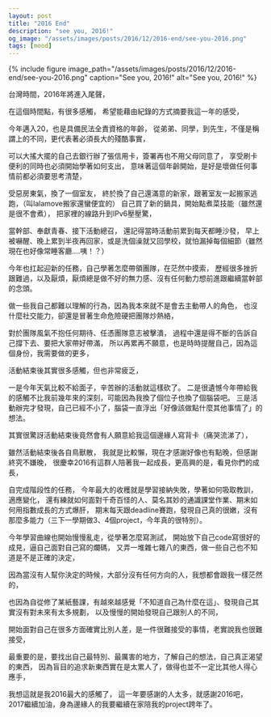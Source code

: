 ```yaml
---
layout: post
title: "2016 End"
description: "see you, 2016!"
og_image: "/assets/images/posts/2016/12/2016-end/see-you-2016.png"
tags: [mood]
---
```


{% include figure image_path="/assets/images/posts/2016/12/2016-end/see-you-2016.png" caption="See you, 2016!" alt="See you, 2016!" %}

台灣時間，2016年將進入尾聲，

在這個時間點，有很多感觸，
希望能藉由紀錄的方式摘要我這一年的感受，

今年邁入20，也是具備民法全責資格的年齡，
從弟弟、同學，到先生，不僅是稱謂上的不同，更代表著必須長大的殘酷事實，

可以大搖大擺的自己去銀行辦了張信用卡，簽署再也不用父母同意了，
享受刷卡便利的同時也必須開始學著如何支出，
意味著這個年齡開始，是好是壞做任何事情前都必須要思考清楚，

受惡房東氣，換了一個室友，
終於換了自己還滿意的新家，跟著室友一起搬家逃跑，（叫lalamove搬家還蠻便宜的）
自己買了新的鍋具，開始點煮菜技能（雖然還是很不會煮），
把家裡的線路升到IPv6壓壓驚，

當幹部、奉獻青春、接下活動總召，
還記得當時活動前累到每天都睡沙發，
早上被嚇醒、晚上累到半夜再回家，或是洗個澡就又回學校，就怕漏掉每個細節（雖然現在也好像常睡客廳....咦！？）

今年也扛起迎新的任務，自己學著怎麼帶領團隊，在茫然中摸索，
歷經很多挫折跟難過，以及厭煩，厭煩總是做不好的無力感、沒有任何動力想前進跟繼續當幹部的念頭。

做一些我自己都難以理解的行為，因為我本來就不是會去主動帶人的角色，
也沒什麼社交能力，卻還是冒著生命危險硬把團隊炒熱絡，

對於團隊風氣不抱任何期待、任憑團隊意志被擊潰，
過程中還是得不斷的告訴自己撐下去、要把大家帶好帶滿，
所以再累再不願意，也是時時提醒自己，因為這個身份，我需要做的更多，

活動結束後其實很多感觸，但也非常疲乏，

一是今年天氣比較不給面子，辛苦辦的活動就這樣砍了。
二是很遺憾今年帶給我的感觸不比我前幾年來的深刻，可能因為我換了個位子也換了個腦袋吧。
三是活動辦完才發現，自己已經不小了，腦袋一直浮出「好像該做點什麼其他事情了」的想法。

其實很驚訝活動結束後竟然會有人願意給我這個邊緣人寫背卡（痛哭流涕了），

雖然活動結束後各自鳥獸散，
我就是比較懶，現在才感謝好像也有點晚，但感謝終究不嫌晚，
很慶幸2016有這群人陪著我一起成長，更高興的是，看見你們的成長，

自完成階段性的任務，
今年最大的收穫就是學習接納失敗，學著如何吸取教訓，適應變化，
還有練就如何面對千奇百怪的人、莫名其妙的通識課堂作業、期末如何用指數成長的方式爆肝，
期末每天跟deadline賽跑，發現自己真的很嫩，沒有那麼多能力（三下一學期做3、4個project，今年真的很特別）。

今年學習曲線也開始慢慢亂走，從學著怎麼寫測試，
開始放下自己code寫很好的成見，逼自己面對自己寫的爛碼，
又弄一堆雜七雜八的東西，做一些自己也不知道是不是正確的決定，

因為當沒有人幫你決定的時候，大部分沒有任何方向的人，我想都會跟我一樣茫然的，

也因為自從修了某紙藝課，有越來越感覺「不知道自己為什麼在這」、發現自己其實沒有對未來有太多規劃，
以及慢慢的開始發現自己跟別人的不同，

開始面對自己在很多方面確實比別人差，是一件很難接受的事情，老實說我也很難接受，

最重要的是，要找出自己最特別、最厲害的地方，了解自己的想法，自己真正渴望的東西，
因為盲目的追求新東西實在是太累人了，做得也並不一定比其他人得心應手，

我想這就是我2016最大的感觸了，
這一年要感謝的人太多，就感謝2016吧，
2017繼續加油，身為邊緣人的我要繼續在家陪我的project跨年了。
